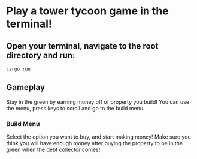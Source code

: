 # Play a tower tycoon game in the terminal!

## Open your terminal, navigate to the root directory and run:
```
cargo run
```

## Gameplay
Stay in the green by earning money off of property you build! You can use the menu, press keys to scroll and go to the build menu.

### Build Menu
Select the option you want to buy, and start making money!
Make sure you think you will have enough money after buying the property to be in the green when the debt collector comes! 

